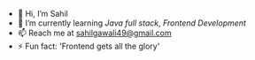 - 👋 Hi, I’m Sahil
- 🌱 I’m currently learning *Java full stack*, *Frontend Development*
- 📫 Reach me at sahilgawali49@gmail.com
- ⚡ Fun fact: 'Frontend gets all the glory'

<!---
Sidgawali1234/Sidgawali1234 is a ✨ special ✨ repository because its `README.md` (this file) appears on your GitHub profile.
You can click the Preview link to take a look at your changes.
--->
